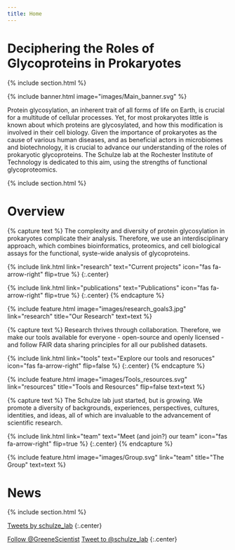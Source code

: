 ```yaml
---
title: Home
---
```


# Deciphering the Roles of Glycoproteins in Prokaryotes

{% include section.html %}

{% include banner.html image="images/Main_banner.svg" %}

Protein glycosylation, an inherent trait of all forms of life on Earth, is crucial for a multitude of cellular processes. Yet, for most prokaryotes little is known about which proteins are glycosylated, and how this modification is involved in their cell biology. Given the importance of prokaryotes as the cause of various human diseases, and as beneficial actors in microbiomes and biotechnology, it is crucial to advance our understanding of the roles of prokaryotic glycoproteins. The Schulze lab at the Rochester Institute of Technology is dedicated to this aim, using the strengths of functional glycoproteomics.

{% include section.html %} 

# Overview

{% capture text %}
The complexity and diversity of protein glycosylation in prokaryotes complicate their analysis. Therefore, we use an interdisciplinary approach, which combines bioinformatics, proteomics, and cell biological assays for the functional, syste-wide analysis of glycoproteins.

{%
  include link.html
  link="research"
  text="Current projects"
  icon="fas fa-arrow-right"
  flip=true
%}
{:.center}

{%
  include link.html
  link="publications"
  text="Publications"
  icon="fas fa-arrow-right"
  flip=true
%}
{:.center}
{% endcapture %}

{%
  include feature.html
  image="images/research_goals3.jpg"
  link="research"
  title="Our Research"
  text=text
%}

{% capture text %}
Research thrives through collaboration. Therefore, we make our tools available for everyone - open-source and openly licensed - and follow FAIR data sharing principles for all our published datasets.

{%
  include link.html
  link="tools"
  text="Explore our tools and resoruces"
  icon="fas fa-arrow-right"
  flip=false
%}
{:.center}
{% endcapture %}

{%
  include feature.html
  image="images/Tools_resources.svg"
  link="resources"
  title="Tools and Resources"
  flip=false
  text=text
%}

{% capture text %}
The Schulze lab just started, but is growing. We promote a diversity of backgrounds, experiences, perspectives, cultures, identities, and ideas, all of which are invaluable to the advancement of scientific research.

{%
  include link.html
  link="team"
  text="Meet (and join?) our team"
  icon="fas fa-arrow-right"
  flip=true
%}
{:.center}
{% endcapture %}

{%
  include feature.html
  image="images/Group.svg"
  link="team"
  title="The Group"
  text=text
%}
 

# News

{% include section.html %}

<a class="twitter-timeline" data-width="1100" data-height="500" href="https://twitter.com/schulze_lab?ref_src=twsrc%5Etfw">Tweets by schulze_lab</a> <script async src="https://platform.twitter.com/widgets.js" charset="utf-8"></script> 
{:.center}

<a href="https://twitter.com/schulze_lab?ref_src=twsrc%5Etfw" class="twitter-follow-button" data-show-count="false">Follow @GreeneScientist</a><script async src="https://platform.twitter.com/widgets.js" charset="utf-8"></script>
<a href="https://twitter.com/intent/tweet?screen_name=schulze_lab&ref_src=twsrc%5Etfw" class="twitter-mention-button" data-show-count="false">Tweet to @schulze_lab</a><script async src="https://platform.twitter.com/widgets.js" charset="utf-8"></script>
{:.center}
